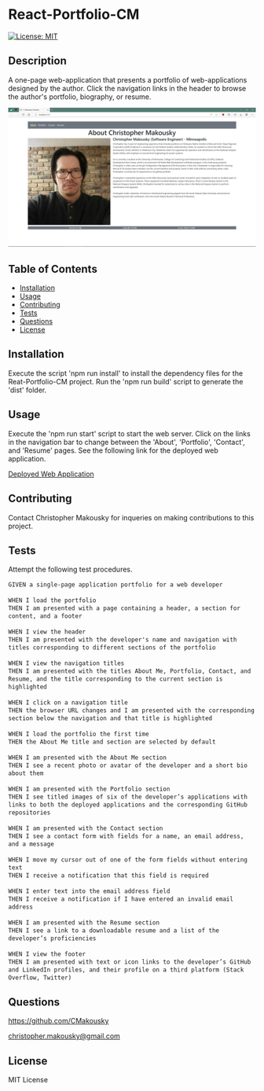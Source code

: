 # React-Portfolio-CM
[![License: MIT](https://img.shields.io/badge/License-MIT-yellow.svg)](https://opensource.org/licenses/MIT)

## Description

A one-page web-application that presents a portfolio of web-applications designed by the author. Click the navigation links in the header to browse the author's portfolio, biography, or resume.

![plot](./public/images/react-portfolio-screenshot.jpg)

## Table of Contents

- [Installation](#installation)
- [Usage](#usage)
- [Contributing](#contributing)
- [Tests](#tests)
- [Questions](#questions)
- [License](#license)

## Installation

Execute the script 'npm run install' to install the dependency files for the Reat-Portfolio-CM project. Run the 'npm run build' script to generate the 'dist' folder.

## Usage

Execute the 'npm run start' script to start the web server. Click on the links in the navigation bar to change between the 'About', 'Portfolio', 'Contact', and 'Resume' pages. See the following link for the deployed web application.

[Deployed Web Application](https://cmakousky-portfolio.netlify.app/)

## Contributing

Contact Christopher Makousky for inqueries on making contributions to this project.

## Tests

Attempt the following test procedures.

    GIVEN a single-page application portfolio for a web developer

    WHEN I load the portfolio
    THEN I am presented with a page containing a header, a section for content, and a footer

    WHEN I view the header
    THEN I am presented with the developer's name and navigation with titles corresponding to different sections of the portfolio

    WHEN I view the navigation titles
    THEN I am presented with the titles About Me, Portfolio, Contact, and Resume, and the title corresponding to the current section is highlighted

    WHEN I click on a navigation title
    THEN the browser URL changes and I am presented with the corresponding section below the navigation and that title is highlighted

    WHEN I load the portfolio the first time
    THEN the About Me title and section are selected by default

    WHEN I am presented with the About Me section
    THEN I see a recent photo or avatar of the developer and a short bio about them

    WHEN I am presented with the Portfolio section
    THEN I see titled images of six of the developer’s applications with links to both the deployed applications and the corresponding GitHub repositories

    WHEN I am presented with the Contact section
    THEN I see a contact form with fields for a name, an email address, and a message

    WHEN I move my cursor out of one of the form fields without entering text
    THEN I receive a notification that this field is required

    WHEN I enter text into the email address field
    THEN I receive a notification if I have entered an invalid email address

    WHEN I am presented with the Resume section
    THEN I see a link to a downloadable resume and a list of the developer’s proficiencies
    
    WHEN I view the footer
    THEN I am presented with text or icon links to the developer’s GitHub and LinkedIn profiles, and their profile on a third platform (Stack Overflow, Twitter)

## Questions

https://github.com/CMakousky

christopher.makousky@gmail.com

## License

MIT License